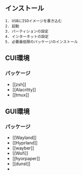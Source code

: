 ## インストール
	1. USBにISOイメージを書き込む
	2. 起動
	3. パーティションの設定
	4. インターネットの設定
	5. 必要最低限のパッケージのインストール
## CUI環境
### パッケージ
- [[zsh]]
- [[Alacritty]]
- [[tmux]]
## GUI環境
### パッケージ
- [[Wayland]]
- [[Hyprland]]
- [[wayber]]
- [[Wofi]]
- [[hyorpaper]]
- [[dunst]]
- 